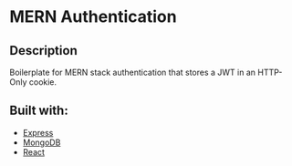 # MERN Authentication

## Description
Boilerplate for MERN stack authentication that stores a JWT in an HTTP-Only cookie.

## Built with:
* [Express](https://expressjs.com)
* [MongoDB](https://www.mongodb.com)
* [React](https://react.dev)
